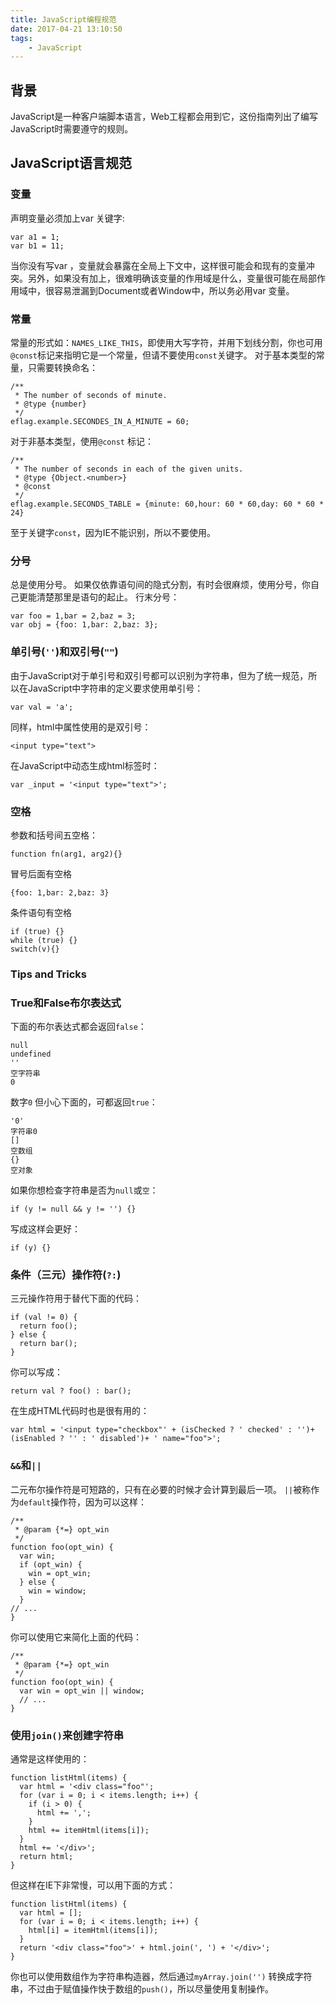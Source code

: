 ```yaml
---
title: JavaScript编程规范
date: 2017-04-21 13:10:50
tags:
    - JavaScript
---
```


## 背景
JavaScript是一种客户端脚本语言，Web工程都会用到它，这份指南列出了编写JavaScript时需要遵守的规则。

## JavaScript语言规范

### 变量
声明变量必须加上var
关键字:
```
var a1 = 1;
var b1 = 11;
```

当你没有写var
，变量就会暴露在全局上下文中，这样很可能会和现有的变量冲突。另外，如果没有加上，很难明确该变量的作用域是什么，变量很可能在局部作用域中，很容易泄漏到Document或者Window中，所以务必用var
变量。

### 常量
常量的形式如：`NAMES_LIKE_THIS`，即使用大写字符，并用下划线分割，你也可用`@const`标记来指明它是一个常量，但请不要使用`const`关键字。
对于基本类型的常量，只需要转换命名：
```
/**
 * The number of seconds of minute.
 * @type {number}
 */
eflag.example.SECONDES_IN_A_MINUTE = 60;
```
对于非基本类型，使用`@const`
标记：
```
/**
 * The number of seconds in each of the given units.
 * @type {Object.<number>}
 * @const
 */
eflag.example.SECONDS_TABLE = {minute: 60,hour: 60 * 60,day: 60 * 60 * 24}
```
至于关键字`const`，因为IE不能识别，所以不要使用。

### 分号
总是使用分号。 如果仅依靠语句间的隐式分割，有时会很麻烦，使用分号，你自己更能清楚那里是语句的起止。
行末分号：
```
var foo = 1,bar = 2,baz = 3;
var obj = {foo: 1,bar: 2,baz: 3};
```
### 单引号(`''`)和双引号(`""`)
由于JavaScript对于单引号和双引号都可以识别为字符串，但为了统一规范，所以在JavaScript中字符串的定义要求使用单引号：
```
var val = 'a';
```
同样，html中属性使用的是双引号：
```
<input type="text">
```
在JavaScript中动态生成html标签时：
```
var _input = '<input type="text">';
```
### 空格
参数和括号间五空格：
```
function fn(arg1, arg2){}
```
冒号后面有空格
```
{foo: 1,bar: 2,baz: 3}
```
条件语句有空格
```
if (true) {}
while (true) {}
switch(v){}
```
### Tips and Tricks

### True和False布尔表达式
下面的布尔表达式都会返回`false`：
```
null
undefined
''
空字符串
0
```
数字`0` 但小心下面的，可都返回`true`：
```
'0'
字符串0
[]
空数组
{}
空对象
```
如果你想检查字符串是否为`null`或`空`：
```
if (y != null && y != '') {}
```
写成这样会更好：
```
if (y) {}
```
### 条件（三元）操作符(`?:`)
三元操作符用于替代下面的代码：
```
if (val != 0) {
  return foo();
} else {
  return bar();
}
```
你可以写成：
```
return val ? foo() : bar();
```
在生成HTML代码时也是很有用的：
```
var html = '<input type="checkbox"' + (isChecked ? ' checked' : '')+ (isEnabled ? '' : ' disabled')+ ' name="foo">';
```
### `&&`和`||`

二元布尔操作符是可短路的，只有在必要的时候才会计算到最后一项。 `||`被称作为`default`操作符，因为可以这样：
```
/**
 * @param {*=} opt_win
 */
function foo(opt_win) {
  var win;
  if (opt_win) {
    win = opt_win;
  } else {
    win = window;
  }
// ...
}
```
你可以使用它来简化上面的代码：
```
/**
 * @param {*=} opt_win
 */
function foo(opt_win) {
  var win = opt_win || window;
  // ...
}
```
### 使用`join()`来创建字符串
通常是这样使用的：
```
function listHtml(items) {
  var html = '<div class="foo"';
  for (var i = 0; i < items.length; i++) {
    if (i > 0) {
      html += ',';
    }
    html += itemHtml(items[i]);
  }
  html += '</div>';
  return html;
}
```
但这样在IE下非常慢，可以用下面的方式：
```
function listHtml(items) {
  var html = [];
  for (var i = 0; i < items.length; i++) {
    html[i] = itemHtml(items[i]);
  }
  return '<div class="foo">' + html.join(', ') + '</div>';
}
```
你也可以使用数组作为字符串构造器，然后通过`myArray.join('')`
转换成字符串，不过由于赋值操作快于数组的`push()`，所以尽量使用复制操作。
